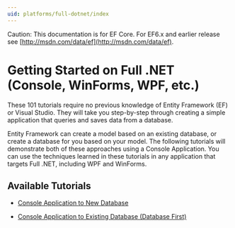 ```yaml
---
uid: platforms/full-dotnet/index
---
```

Caution: This documentation is for EF Core. For EF6.x and earlier release see [http://msdn.com/data/ef](http://msdn.com/data/ef).

  # Getting Started on Full .NET (Console, WinForms, WPF, etc.)

These 101 tutorials require no previous knowledge of Entity Framework (EF) or Visual Studio. They will take you step-by-step through creating a simple application that queries and saves data from a database.

Entity Framework can create a model based on an existing database, or create a database for you based on your model. The following tutorials will demonstrate both of these approaches using a Console Application. You can use the techniques learned in these tutorials in any application that targets Full .NET, including WPF and WinForms.

  ## Available Tutorials

* [Console Application to New Database](new-db.md)

* [Console Application to Existing Database (Database First)](existing-db.md)
